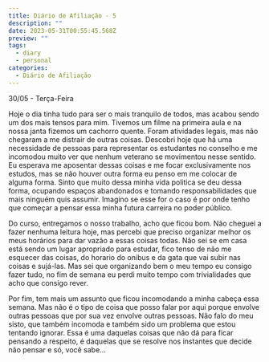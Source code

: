 ```yaml
---
title: Diário de Afiliação - 5
description: ""
date: 2023-05-31T00:55:45.568Z
preview: ""
tags:
  - diary
  - personal
categories:
  - Diário de Afiliação
---
```

30/05 - Terça-Feira

Hoje o dia tinha tudo para ser o mais tranquilo de todos, mas acabou sendo um dos mais tensos para mim. Tivemos um filme na primeira aula e na nossa janta fizemos um cachorro quente. Foram atividades legais, mas não chegaram a me distrair de outras coisas. Descobri hoje que há uma necessidade de pessoas para representar os estudantes no conselho e me incomodou muito ver que nenhum veterano se movimentou nesse sentido. Eu esperava me aposentar dessas coisas e me focar exclusivamente nos estudos, mas se não houver outra forma eu penso em me colocar de alguma forma. Sinto que muito dessa minha vida politica se deu dessa forma, ocupando espaços abandonados e tomando responsabilidades que mais ninguém quis assumir. Imagino se esse for o caso é por onde tenho que começar a pensar essa minha futura carreira no poder público.

Do curso, entregamos o nosso trabalho, acho que ficou bom. Não cheguei a fazer nenhuma leitura hoje, mas percebi que preciso organizar melhor os meus horários para dar vazão a essas coisas todas. Não sei se em casa está sendo um lugar apropriado para estudar, fico tenso de não me esquecer das coisas, do horario do onibus e da gata que vai subir nas coisas e sujá-las. Mas sei que organizando bem o meu tempo eu consigo fazer tudo, no fim de semana eu perdi muito tempo com trivialidades que acho que consigo rever.

Por fim, tem mais um assunto que ficou incomodando a minha cabeça essa semana. Mas não é o tipo de coisa que posso falar por aqui porque envolve outras pessoas que por sua vez envolve outras pessoas. Não falo do meu sisto, que também incomoda e também sido um problema que estou tentando ignorar. Essa é uma daquelas coisas que não dá para ficar pensando a respeito, é daquelas que se resolve nos instantes que decide não pensar e só, você sabe...